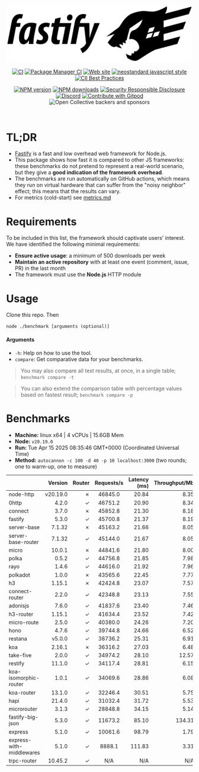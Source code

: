 <div align="center"> <a href="https://fastify.dev/">
    <img
      src="https://github.com/fastify/graphics/raw/HEAD/fastify-landscape-outlined.svg"
      width="650"
      height="auto"
    />
  </a>
</div>

<div align="center">

[![CI](https://github.com/fastify/fastify/actions/workflows/ci.yml/badge.svg?branch=main)](https://github.com/fastify/fastify/actions/workflows/ci.yml)
[![Package Manager
CI](https://github.com/fastify/fastify/actions/workflows/package-manager-ci.yml/badge.svg?branch=main)](https://github.com/fastify/fastify/actions/workflows/package-manager-ci.yml)
[![Web
site](https://github.com/fastify/fastify/actions/workflows/website.yml/badge.svg?branch=main)](https://github.com/fastify/fastify/actions/workflows/website.yml)
[![neostandard javascript style](https://img.shields.io/badge/code_style-neostandard-brightgreen?style=flat)](https://github.com/neostandard/neostandard)
[![CII Best Practices](https://bestpractices.coreinfrastructure.org/projects/7585/badge)](https://bestpractices.coreinfrastructure.org/projects/7585)

</div>

<div align="center">

[![NPM
version](https://img.shields.io/npm/v/fastify.svg?style=flat)](https://www.npmjs.com/package/fastify)
[![NPM
downloads](https://img.shields.io/npm/dm/fastify.svg?style=flat)](https://www.npmjs.com/package/fastify)
[![Security Responsible
Disclosure](https://img.shields.io/badge/Security-Responsible%20Disclosure-yellow.svg)](https://github.com/fastify/fastify/blob/main/SECURITY.md)
[![Discord](https://img.shields.io/discord/725613461949906985)](https://discord.gg/fastify)
[![Contribute with Gitpod](https://img.shields.io/badge/Contribute%20with-Gitpod-908a85?logo=gitpod&color=blue)](https://gitpod.io/#https://github.com/fastify/fastify)
![Open Collective backers and sponsors](https://img.shields.io/opencollective/all/fastify)

</div>

<br />

# TL;DR

* [Fastify](https://github.com/fastify/fastify) is a fast and low overhead web framework for Node.js.
* This package shows how fast it is compared to other JS frameworks: these benchmarks do not pretend to represent a real-world scenario, but they give a **good indication of the framework overhead**.
* The benchmarks are run automatically on GitHub actions, which means they run on virtual hardware that can suffer from the "noisy neighbor" effect; this means that the results can vary.
* For metrics (cold-start) see [metrics.md](./METRICS.md)

# Requirements

To be included in this list, the framework should captivate users' interest. We have identified the following minimal requirements:
- **Ensure active usage**: a minimum of 500 downloads per week
- **Maintain an active repository** with at least one event (comment, issue, PR) in the last month
- The framework must use the **Node.js** HTTP module

# Usage

Clone this repo. Then

```
node ./benchmark [arguments (optional)]
```

#### Arguments

* `-h`: Help on how to use the tool.
* `compare`: Get comparative data for your benchmarks.

> You may also compare all test results, at once, in a single table; `benchmark compare -t`

> You can also extend the comparison table with percentage values based on fastest result; `benchmark compare -p`
# Benchmarks

* __Machine:__ linux x64 | 4 vCPUs | 15.6GB Mem
* __Node:__ `v20.19.0`
* __Run:__ Tue Apr 15 2025 08:35:46 GMT+0000 (Coordinated Universal Time)
* __Method:__ `autocannon -c 100 -d 40 -p 10 localhost:3000` (two rounds; one to warm-up, one to measure)

|                          | Version  | Router | Requests/s | Latency (ms) | Throughput/Mb |
| :--                      | --:      | --:    | :-:        | --:          | --:           |
| node-http                | v20.19.0 | ✗      | 46845.0    | 20.84        | 8.35          |
| 0http                    | 4.2.0    | ✓      | 46751.2    | 20.90        | 8.34          |
| connect                  | 3.7.0    | ✗      | 45852.8    | 21.30        | 8.18          |
| fastify                  | 5.3.0    | ✓      | 45700.8    | 21.37        | 8.19          |
| server-base              | 7.1.32   | ✗      | 45163.2    | 21.66        | 8.05          |
| server-base-router       | 7.1.32   | ✓      | 45144.0    | 21.67        | 8.05          |
| micro                    | 10.0.1   | ✗      | 44841.6    | 21.80        | 8.00          |
| polka                    | 0.5.2    | ✓      | 44756.8    | 21.85        | 7.98          |
| rayo                     | 1.4.6    | ✓      | 44616.0    | 21.92        | 7.96          |
| polkadot                 | 1.0.0    | ✗      | 43565.6    | 22.45        | 7.77          |
| h3                       | 1.15.1   | ✗      | 42424.8    | 23.07        | 7.57          |
| connect-router           | 2.2.0    | ✓      | 42348.8    | 23.13        | 7.55          |
| adonisjs                 | 7.6.0    | ✓      | 41837.6    | 23.40        | 7.46          |
| h3-router                | 1.15.1   | ✓      | 41634.4    | 23.52        | 7.42          |
| micro-route              | 2.5.0    | ✓      | 40380.0    | 24.26        | 7.20          |
| hono                     | 4.7.6    | ✓      | 39744.8    | 24.66        | 6.52          |
| restana                  | v5.0.0   | ✓      | 38736.2    | 25.31        | 6.91          |
| koa                      | 2.16.1   | ✗      | 36316.2    | 27.03        | 6.48          |
| take-five                | 2.0.0    | ✓      | 34974.2    | 28.10        | 12.57         |
| restify                  | 11.1.0   | ✓      | 34117.4    | 28.81        | 6.15          |
| koa-isomorphic-router    | 1.0.1    | ✓      | 34069.6    | 28.86        | 6.08          |
| koa-router               | 13.1.0   | ✓      | 32246.4    | 30.51        | 5.75          |
| hapi                     | 21.4.0   | ✓      | 31032.4    | 31.72        | 5.53          |
| microrouter              | 3.1.3    | ✓      | 28848.8    | 34.15        | 5.14          |
| fastify-big-json         | 5.3.0    | ✓      | 11673.2    | 85.10        | 134.31        |
| express                  | 5.1.0    | ✓      | 10061.6    | 98.79        | 1.79          |
| express-with-middlewares | 5.1.0    | ✓      | 8888.1     | 111.83       | 3.31          |
| trpc-router              | 10.45.2  | ✓      | N/A        | N/A          | N/A           |
